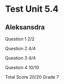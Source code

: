 # Test Unit 5.4

## Aleksansdra

Question 1      2/2

Question 2      4/4

Question 3      4/4

Question 4      10/10

Total Score     20/20 Grade 7

